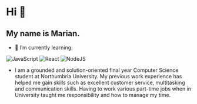 # Hi 👋

## My name is Marian.

- 🌱 I’m currently learning:

![JavaScript](https://img.shields.io/badge/javascript-%23323330.svg?style=flat-square&logo=javascript&logoColor=%23F7DF1E)
![React](https://img.shields.io/badge/react-%2320232a.svg?style=flat-square&logo=react&logoColor=%2361DAFB)
![NodeJS](https://img.shields.io/badge/node.js-6DA55F?style=flat-square&logo=node.js&logoColor=white)


- I am a grounded and solution-oriented final year Computer Science student at Northumbria University.
My previous work experience has helped me gain skills such as excellent customer service, multitasking and communication skills. Having to work various part-time jobs when in University taught me responsibility and how to manage my time.

